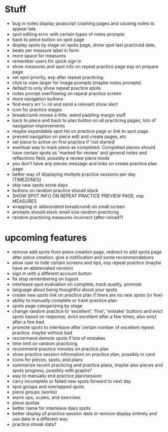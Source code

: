 # Stuff

- bug in notes display javascript crashing pages and causing notes to appear late
- spot editing error with certain types of notes prompts
- back to piece button on spot page
- display spots by stage on spots page, show spot last practiced date,
- beats per measure label in form
- more space for measures
- remember users for quick sign in
- show measures and spot info on repeat practice page esp on prepare page
- set spot priority, esp after repeat practicing
- click to view larger for image prompts (maybe notes prompts)
- default to only show repeat practice spots
- notes prompt overflowing on repeat practice screen
- more navigation buttons
- find every err != nil and send a relevant show alert
- icon for practice stages
- breadcrumb moves a little, weird padding margin stuff
- back to piece and back to plan button on all practicing pages, lots of navigation
  improvements
- maybe expandable spot list on practice page or link to spot page
- prevent navigation on piece edit and create pages, etc
- set piece to active on first practice if 'not started'
- eventual way to mark piece as completed. Completed pieces should have certain spots as
  'marked for review' and general notes and reflections field, possibly a review piece
  mode
- you don't have any pieces message and links on create practice plan page
- better way of displaying multiple practice sessions per day (TIMEZONES)
- skip new spots some days
- buttons on random practice should stack
- SHOW SPOT INFO ON REPEAT PRACTICE PREVIEW PAGE, esp MEASURES
- wrapping or abbreviated breadcrumb on small screen
- prompts should stack small size random practicing
- random practicing measures incorrect (after reload?)

# upcoming features

- remove add spots from piece creation page, redirect to add spots page after piece
  creation. give a notification and some recommendations
- allow user to hide certain screens and tips, esp repeat practice (maybe have an
  abbreviated version)
- sign in with a different account button
- fix stop remembering on logout
- interleave spot evaluation on complete, track quality, promote
- language about being thoughtful about your spots
- create new spots link on practice plan if there are no new spots (or few)
- ability to manually complete or trash practice plan
- spots page categorizing by stage
- change random practice to 'excellent', 'fine', 'mistake' buttons and evict spots based on
  response, evict excellent after a few times, also evict after a few bad.
- promote spots to interleave after certain number of excellent repeat practice. maybe
  without bad
- recommend demote spots if lots of mistakes
- time limit on random practicing
- recommend practice minutes on practice plan
- show practice session information on practice plan, possibly in card
- icons for pieces, spots, and plans
- summarize recent practicing and practice plans, maybe also pieces and spots progress, possibly with graphs?
- way to manually end practice plan/session
- carry incomplete or failed new spots forward to next day
- spot groups and overlapped spots
- piece groups (works)
- warm ups, scales, and exercises
- piece quotas
- better name for interleave days spots
- better display of practice session data or remove display entirely and use data in a
  different way
- practice streak data?
